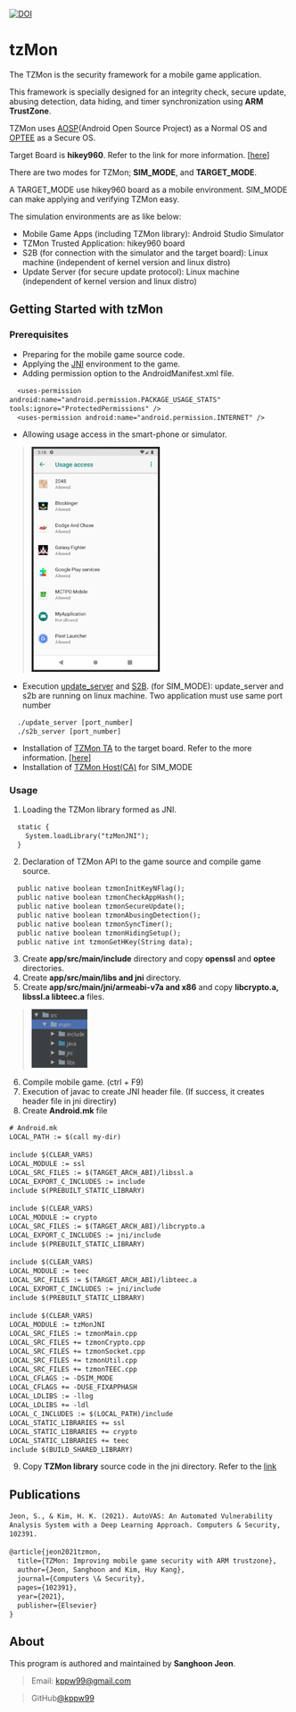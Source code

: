 [![DOI](https://zenodo.org/badge/197481937.svg)](https://zenodo.org/badge/latestdoi/197481937)
# tzMon
The TZMon is the security framework for a mobile game application.

This framework is specially designed for an integrity check, secure update, abusing detection, data hiding, and timer synchronization using **ARM TrustZone**.

TZMon uses [AOSP](https://optee.readthedocs.io/building/aosp/aosp.html)(Android Open Source Project) as a Normal OS and [OPTEE](https://optee.readthedocs.io/index.html) as a Secure OS.

Target Board is **hikey960**. Refer to the link for more information. [[here](https://www.96boards.org/product/hikey960/)]

There are two modes for TZMon; **SIM_MODE**, and **TARGET_MODE**.

A TARGET_MODE use hikey960 board as a mobile environment. SIM_MODE can make applying and verifying TZMon easy.

The simulation environments are as like below:
- Mobile Game Apps (including TZMon library): Android Studio Simulator
- TZMon Trusted Application: hikey960 board
- S2B (for connection with the simulator and the target board): Linux machine (independent of kernel version and linux distro)
- Update Server (for secure update protocol): Linux machine (independent of kernel version and linux distro)

## Getting Started with tzMon
### Prerequisites
- Preparing for the mobile game source code.
- Applying the [JNI](https://developer.android.com/ndk/samples/sample_hellojni.html) environment to the game.
- Adding permission option to the AndroidManifest.xml file.
```
  <uses-permission android:name="android.permission.PACKAGE_USAGE_STATS" tools:ignore="ProtectedPermissions" />
  <uses-permission android:name="android.permission.INTERNET" />
```
- Allowing usage access in the smart-phone or simulator.

> <img src="./img/usage_access.png" width="230"></img>
- Execution [update_server](https://github.com/kppw99/tzMon/tree/master/update_server/host) and [S2B](https://github.com/kppw99/tzMon/tree/master/simulation/s2b_server). (for SIM_MODE): update_server and s2b are running on linux machine. Two application must use same port number
```
  ./update_server [port_number]
  ./s2b_server [port_number]
```
- Installation of [TZMon TA](https://github.com/kppw99/tzMon/tree/master/tzmon/ta/) to the target board. Refer to the more information. [[here](https://optee.readthedocs.io/building/trusted_applications.html)]
- Installation of [TZMon Host(CA)](https://github.com/kppw99/tzMon/tree/master/tzmon/host/) for SIM_MODE

### Usage
1. Loading the TZMon library formed as JNI.
```
  static {
    System.loadLibrary("tzMonJNI");
  }
```
2. Declaration of TZMon API to the game source and compile game source.
```
  public native boolean tzmonInitKeyNFlag();
  public native boolean tzmonCheckAppHash();
  public native boolean tzmonSecureUpdate();
  public native boolean tzmonAbusingDetection();
  public native boolean tzmonSyncTimer();
  public native boolean tzmonHidingSetup();
  public native int tzmonGetHKey(String data);
```
3. Create **app/src/main/include** directory and copy **openssl** and **optee** directories.
4. Create **app/src/main/libs and jni** directory.
5. Create **app/src/main/jni/armeabi-v7a and x86** and copy **libcrypto.a, libssl.a libteec.a** files.

> <img src="./img/jni_directory.png" width="100"></img>

6. Compile mobile game. (ctrl + F9)
7. Execution of javac to create JNI header file. (If success, it creates header file in jni directiry)
8. Create **Android.mk** file
```
# Android.mk
LOCAL_PATH := $(call my-dir)

include $(CLEAR_VARS)
LOCAL_MODULE := ssl
LOCAL_SRC_FILES := $(TARGET_ARCH_ABI)/libssl.a
LOCAL_EXPORT_C_INCLUDES := include
include $(PREBUILT_STATIC_LIBRARY)

include $(CLEAR_VARS)
LOCAL_MODULE := crypto
LOCAL_SRC_FILES := $(TARGET_ARCH_ABI)/libcrypto.a
LOCAL_EXPORT_C_INCLUDES := jni/include
include $(PREBUILT_STATIC_LIBRARY)

include $(CLEAR_VARS)
LOCAL_MODULE := teec
LOCAL_SRC_FILES := $(TARGET_ARCH_ABI)/libteec.a
LOCAL_EXPORT_C_INCLUDES := jni/include
include $(PREBUILT_STATIC_LIBRARY)

include $(CLEAR_VARS)
LOCAL_MODULE := tzMonJNI
LOCAL_SRC_FILES := tzmonMain.cpp
LOCAL_SRC_FILES += tzmonCrypto.cpp
LOCAL_SRC_FILES += tzmonSocket.cpp
LOCAL_SRC_FILES += tzmonUtil.cpp
LOCAL_SRC_FILES += tzmonTEEC.cpp
LOCAL_CFLAGS := -DSIM_MODE
LOCAL_CFLAGS += -DUSE_FIXAPPHASH
LOCAL_LDLIBS := -llog
LOCAL_LDLIBS += -ldl
LOCAL_C_INCLUDES := $(LOCAL_PATH)/include
LOCAL_STATIC_LIBRARIES += ssl
LOCAL_STATIC_LIBRARIES += crypto
LOCAL_STATIC_LIBRARIES += teec
include $(BUILD_SHARED_LIBRARY)
```
9. Copy **TZMon library** source code in the jni directory. Refer to the [link](https://github.com/kppw99/tzMon/tree/master/mobileGame/Blockinger/app/src/main/jni)

## Publications
```
Jeon, S., & Kim, H. K. (2021). AutoVAS: An Automated Vulnerability Analysis System with a Deep Learning Approach. Computers & Security, 102391.

@article{jeon2021tzmon,
  title={TZMon: Improving mobile game security with ARM trustzone},
  author={Jeon, Sanghoon and Kim, Huy Kang},
  journal={Computers \& Security},
  pages={102391},
  year={2021},
  publisher={Elsevier}
}
```

## About
This program is authored and maintained by **Sanghoon Jeon**.
> Email: kppw99@gmail.com

> GitHub[@kppw99](https://github.com/kppw99/tzMon)

